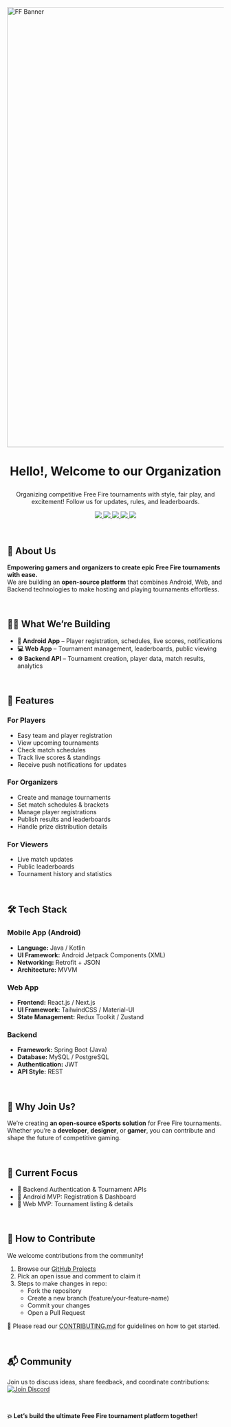 <img width="1536" height="1024" alt="FF Banner" src="https://github.com/user-attachments/assets/aa944cd6-bacd-443b-b6e1-21bce138eae8" />

<h1>
 <p align="center">
 Hello!, Welcome to our Organization
</p>
</h1>

<p align="center">
  Organizing competitive Free Fire tournaments with style, fair play, and excitement!  
  Follow us for updates, rules, and leaderboards.
</p>

<p align="center">
  <a href="#">
    <img src="https://img.shields.io/badge/Platform-Android-green?style=for-the-badge&logo=android" />
  </a>
  <a href="#">
    <img src="https://img.shields.io/badge/Platform-Web-blue?style=for-the-badge&logo=google-chrome" />
  </a>
  <a href="#">
    <img src="https://img.shields.io/badge/Backend-Java-orange?style=for-the-badge&logo=java" />
  </a>
  <a href="h#">
    <img src="https://img.shields.io/badge/Frontend-React-61DBFB?style=for-the-badge&logo=react" />
  </a>
  <a href=".github/LICENSE.md">
    <img src="https://img.shields.io/badge/License-Non--Commercial-red?style=for-the-badge" />
  </a>
</p>


</br>

## 📢 About Us

**Empowering gamers and organizers to create epic Free Fire tournaments with ease.**  
We are building an **open-source platform** that combines Android, Web, and Backend technologies to make hosting and playing tournaments effortless.

</br>

## 👨‍💻 What We’re Building

- **📱 Android App** – Player registration, schedules, live scores, notifications
- **💻 Web App** – Tournament management, leaderboards, public viewing
- **⚙ Backend API** – Tournament creation, player data, match results, analytics

</br>

## 🚀 Features

### For Players
- Easy team and player registration
- View upcoming tournaments
- Check match schedules
- Track live scores & standings
- Receive push notifications for updates

### For Organizers
- Create and manage tournaments
- Set match schedules & brackets
- Manage player registrations
- Publish results and leaderboards
- Handle prize distribution details

### For Viewers
- Live match updates
- Public leaderboards
- Tournament history and statistics

</br>

## 🛠 Tech Stack

### Mobile App (Android)
- **Language:** Java / Kotlin
- **UI Framework:** Android Jetpack Components (XML)
- **Networking:** Retrofit + JSON
- **Architecture:** MVVM

### Web App
- **Frontend:** React.js / Next.js
- **UI Framework:** TailwindCSS / Material-UI
- **State Management:** Redux Toolkit / Zustand

### Backend
- **Framework:** Spring Boot (Java)
- **Database:** MySQL / PostgreSQL
- **Authentication:** JWT
- **API Style:** REST

</br>

## 🌟 Why Join Us?

We’re creating **an open-source eSports solution** for Free Fire tournaments.  
Whether you’re a **developer**, **designer**, or **gamer**, you can contribute and shape the future of competitive gaming.

</br>

## 📌 Current Focus

- 🔹 Backend Authentication & Tournament APIs
- 🔹 Android MVP: Registration & Dashboard
- 🔹 Web MVP: Tournament listing & details

</br>

## 🤝 How to Contribute

We welcome contributions from the community! 


1. Browse our [GitHub Projects](https://github.com/orgs/ff-tournament-hub/projects)
2. Pick an open issue and comment to claim it
3. Steps to make changes in repo:
   - Fork the repository
   - Create a new branch (feature/your-feature-name)
   - Commit your changes
   - Open a Pull Request
   

📄 Please read our [CONTRIBUTING.md](https://github.com/ff-tournament-hub/.github/blob/main/CONTRIBUTING.md) for guidelines on how to get started.

</br>

## 📬 Community

Join us to discuss ideas, share feedback, and coordinate contributions:  
[![Join Discord](https://img.shields.io/discord/1405808666179014697?color=4CBB17&label=Join%20Us%20on%20Discord&logo=discord&logoColor=blue)](https://discord.gg/Zrc9x3ts)

</br>

**💥 Let’s build the ultimate Free Fire tournament platform together!**
